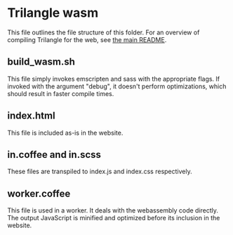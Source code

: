 # Trilangle wasm

This file outlines the file structure of this folder. For an overview of compiling Trilangle for the web, see [the main README][1].

## build_wasm.sh

This file simply invokes emscripten and sass with the appropriate flags. If invoked with the argument "debug", it doesn't perform optimizations, which should result in faster compile times.

## index.html

This file is included as-is in the website.

## in.coffee and in.scss

These files are transpiled to index.js and index.css respectively.

## worker.coffee

This file is used in a worker. It deals with the webassembly code directly. The output JavaScript is minified and optimized before its inclusion in the website.

[1]: ../README.md#compiling-for-the-web
